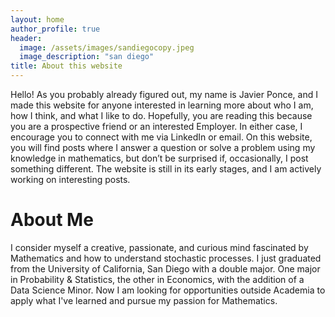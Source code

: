 ```yaml
---
layout: home
author_profile: true
header:
  image: /assets/images/sandiegocopy.jpeg
  image_description: "san diego"
title: About this website
---
```


Hello! As you probably already figured out, my name is Javier Ponce, and I made this website for anyone interested in learning more about who I am, how I think, and what I like to do. Hopefully, you are reading this because you are a prospective friend or an interested Employer. In either case, I encourage you to connect with me via LinkedIn or email. On this website, you  will find posts where I answer a question or solve a problem using my knowledge in mathematics, but don’t be surprised if, occasionally, I post something different. The website is still in its early stages, and I am actively working on interesting posts. 

# About Me

I consider myself a creative, passionate, and curious mind fascinated by Mathematics and how to understand stochastic processes. I just graduated from the University of California, San Diego with a double major. One major in Probability & Statistics, the other in Economics, with the addition of a Data Science Minor. Now I am looking for opportunities outside Academia to apply what I've learned and pursue my passion for Mathematics.  

<!-- While I enjoy learning about abstract Mathematics, my creative mind impels me to merge what I observe with the mathematical principles I know. The other day, after spending a lot of time with my dog Leia, I noticed that she has four moods: resting, eating, playing, and going outside (equivalent to going to the restroom). Since I wish to predict when Leia might want to go outside, I wondered if I could define a <a href="https://en.wikipedia.org/wiki/Continuous_stochastic_process" target="_blank"> continous-time stochastic process</a> that accurately describes Leia's behavior and use it to predict if Leia wants to go outside at any given time of the day. Hopefully, you can see that I enjoy formulating and solving questions that merge my reality with Mathematics, which pushes me to use my education and experience to seek a living out of it. 

## My work experience

Since September 2023, I've been working for the Halıcıoğlu Data Science Institute as a Data Science tutor and for the University of California San Diego Academic Achievement Hub as a Content tutor. I am fortunate enough to say that I enjoy both jobs and that both positions allowed me to improve my professional and personal skills in different ways.

### Data Science tutor 

As a Data Science tutor, I work with a group of 8 to 10 other tutors supervised by a University of California San Diego Data Science course instructor to enhance the experience of the undergraduates taking the respective course. Each quarter, the course instructors select the group of tutors they'll be working with, creating a competitive application process where you are not guaranteed to return for the following quarters. Thankfully, I've been selected for the last three quarters to tutor for the "Theoretical Foundations of Data Science I" course at UCSD.

Tutoring for the "Theoretical Foundations of Data Science I" course at UCSD **allowed me to understand the theory behind very relevant Data Science topics at a higher level**. In the current state of the world, the computational capabilities of humans become obsolete when trying to compete with the modern computers accessible to most of us; my laptop can compute the solution vector of a multiple linear regression problem in an instant, while it would take me several minutes (or hours depending on the size of data) to do the same. Under these circumstances, it is the ability to understand how to tackle real-life questions with our theoretical knowledge that becomes valuable. Over the last three quarters, I've been building this type of understanding by creating, solving, explaining, and studying problems related to empirical risk minimization, optimization, multiple linear regression, feature engineering, classification, and probability theory, all topics covered in the course.

As I mentioned, humans can't compete with the computational power of modern computers, making it necessary to pair our theoretical knowledge with a strong understanding of different coding languages and packages. Through the Data Science tutor position, **I've developed a stronger sense of familiarization with tools like Python (specially the pandas and numpy libraries), git, GitHub, HTML, LaTeX, Jupyter notebooks, YAML, and Markdown**. Even though I tutor for a course that focuses on the theoretical principles behind data science, we understand that the role of a data scientist involves a lot of coding, so throughout the quarter, we add several assignments where students will solve mathematical problems using Python. As data science tutors, one of our tasks is assignment development and grading. Both grading and developing such assignments allowed me to improve my expertise in utilizing Python to solve optimization, multiple linear regression, and classification problems.

In addition to practicing Python, the Data Science tutor position allows me to **practice working on collaborative coding projects with others**. At the time I'm writing this, I am currently working with two other tutors to develop a website that functions as an archive of exams, allowing the current students in the course to access past exams to practice for their own. This project requires transcribing exams from LaTeX to individual Markdown files and then creating specific YAML files so that they appear on the website; using everything I learned through the projects and tasks that come with the Data Science tutor job, I've been able to build the website you are currently reading. Additionally to learning a variety of syntaxes, this project allowed me to get a taste of working on a project with multiple data scientists. I learned valuable skills like how to avoid merge conflicts, how to work in different branches on GitHub/git, how to write meaningful commit messages, etc. Overall, the Data Science tutor position prepared me to succeed in any future collaborative projects I start. 
 
### Content tutor

In my content tutor job, I give personalized support through in-person tutoring sessions where I engage with up to two students who need assistance with their UCSD Mathematics coursework. I currently tutor the material of 12 different classes from the UCSD Mathematics department, covering all the levels of college calculus, linear algebra, statistics, and probability. Working as a content tutor for over three quarters (an academic year at UCSD) allowed me to **develop an advanced understanding of college-level Mathematics**, **better communication skills**, and **improved my problem-solving strategies**.

Tutoring Mathematics helped me draw the connections between all the courses I tutor and all the courses I take as a student, allowing me to develop an advanced understanding of what Mathematics is. Now, instead of seeing different classes, I see sets of definitions and theorems that communicate with each other. This acquired perspective of Mathematics supported moving my knowledge from a short-term to a long-term memory and allowed me to strengthen my Mathematical Intuition. For example, **tutoring made me better at producing and interpreting Mathematical visualizations**, mainly because of the over-exposure to calculus problems that involved the visualization of real-valued functions, but also because of the advanced understanding of Mathematics I now have; I used to think of functions as lines or surfaces on a plane, but as I developed a better understanding of what a function is, I realized that those lines are a tool to visualize what a function does and, as Mathematicians we always have the liberty to create new visualizations that highlight specific properties of the Mathematical objects relevant to us. The practice I get from solving Mathematical problems as a tutor and the theoretical knowledge from my coursework merge, making me a better Mathematician than I could ever be without being a tutor.

## My personal interests

Although I have a strong passion for Mathematics and Data Science, I have multiple passions outside of the spectrum of my academic or professional careers, and I wouldn't be myself without them. I am a person who enjoys activities that push me to think deeply while also challenging my creativity by constantly provoking me to generate new ideas, which is why music, strategy games, and cooking are some of the most important things for my identity.

### Music

I first discovered my love for music when I was eight during my piano lessons. Since then, I've learned to play six different instruments, but the piano remains my favorite and most advanced instrument. While I love playing instruments and performing, I am more passionate about composition and improvisation because they appeal to my creative mind. Whenever I'm writing music, I focus on the emotion or idea I want to evoke for the listener and how to reflect that in my choices of instruments, chords, melody, etc. Having that focus in mind, I can spend hours on a single bar of music, and it feels liberating going over all the different decisions you can take until you find the one that fits your song. While I've written multiple songs, I've never published my music anywhere. Whenever I write music, I do it only for the enjoyment I get from writing or because I'm feeling a strong emotion that I want to move to my music, and because of the latter reason, writing music became a way to get to know myself better and to improve my emotional intelligence, which is one of the reasons why music is so important for my identity. 

### Strategy Games

### Cooking -->

<!-- I am a thinker, I enjoy engaging in deep conversations with my mind but because of this I sometimes find myself drifting away from the present which is not always a good thing. Cooking stegnthens my ability to think while being aware of the present, this is because when you are cooking every second counts and you cannot take the time to think of the perfect way to do something instead sometimes is more important to act fast than think and act efficient. for example if you are like me and like your steak to be medium-rare/medium drifting away while cooking its dangerous because you can end up with a well-done steak. -->
